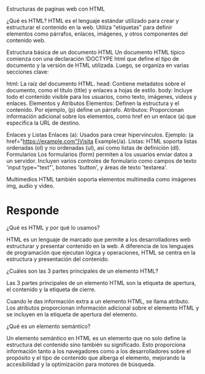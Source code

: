 Estructuras de paginas web con HTML

¿Qué es HTML?
HTML es el lenguaje estándar utilizado para crear y estructurar el contenido en la web. Utiliza "etiquetas" para definir elementos como párrafos, enlaces, imágenes, y otros componentes del contenido web.

Estructura básica de un documento HTML
Un documento HTML típico comienza con una declaración !DOCTYPE html que define el tipo de documento y la versión de HTML utilizada. Luego, se organiza en varias secciones clave:

html: La raíz del documento HTML.
head: Contiene metadatos sobre el documento, como el título (title) y enlaces a hojas de estilo.
body: Incluye todo el contenido visible para los usuarios, como texto, imágenes, videos y enlaces.
Elementos y Atributos
Elementos: Definen la estructura y el contenido. Por ejemplo, (p) define un párrafo.
Atributos: Proporcionan información adicional sobre los elementos, como href en un enlace (a) que especifica la URL de destino.

Enlaces y Listas
Enlaces (a): Usados para crear hipervínculos. Ejemplo: (a href="https://example.com")Visita Example(/a).
Listas: HTML soporta listas ordenadas (ol) y no ordenadas (ul), así como listas de definición (dl).
Formularios
Los formularios (form) permiten a los usuarios enviar datos a un servidor. Incluyen varios controles de formulario como campos de texto 'input type="text"', botones 'button', y áreas de texto 'textarea'.

Multimedios
HTML también soporta elementos multimedia como imágenes img, audio y video.


# Responde

¿Qué es HTML y por qué lo usamos?

HTML es un lenguaje de marcado que permite a los desarrolladores web estructurar y presentar contenido en la web. A diferencia de los lenguajes de programación que ejecutan lógica y operaciones, HTML se centra en la estructura y presentación del contenido.

¿Cuáles son las 3 partes principales de un elemento HTML?

Las 3 partes principales de un elemento HTML son la etiqueta de apertura, el contenido y la etiqueta de cierre.

Cuando le das información extra a un elemento HTML, se llama atributo. Los atributos proporcionan información adicional sobre el elemento HTML y se incluyen en la etiqueta de apertura del elemento.

¿Qué es un elemento semántico?

Un elemento semántico en HTML es un elemento que no solo define la estructura del contenido sino también su significado. Esto proporciona información tanto a los navegadores como a los desarrolladores sobre el propósito y el tipo de contenido que alberga el elemento, mejorando la accesibilidad y la optimización para motores de búsqueda.